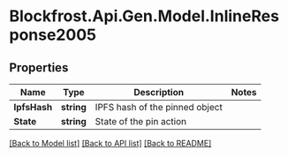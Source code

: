 # Blockfrost.Api.Gen.Model.InlineResponse2005
## Properties

Name | Type | Description | Notes
------------ | ------------- | ------------- | -------------
**IpfsHash** | **string** | IPFS hash of the pinned object | 
**State** | **string** | State of the pin action | 

[[Back to Model list]](../README.md#documentation-for-models) [[Back to API list]](../README.md#documentation-for-api-endpoints) [[Back to README]](../README.md)

